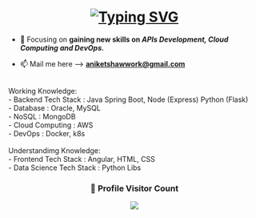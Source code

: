 <h1 align="center">
  <a href="https://git.io/typing-svg"><img src="https://readme-typing-svg.herokuapp.com?font=Fira+Code&duration=1000&pause=1000&center=true&random=false&width=435&lines=Scholar%40SAP;Self+Taught+Backend+Developer" alt="Typing SVG" /></a>
</h1>

- 🌱 Focusing on **gaining new skills on _APIs Development, Cloud Computing and DevOps._**

- 📫 Mail me here --> **aniketshawwork@gmail.com**

<br>
Working Knowledge:
<br>
- Backend Tech Stack      : Java Spring Boot, Node (Express) Python (Flask)
<br>
- Database                : Oracle, MySQL
<br>
- NoSQL                   : MongoDB
<br>
- Cloud Computing         : AWS
<br>
- DevOps                  : Docker, k8s
<br>
<br>
Understandimg Knowledge:
<br>
- Frontend Tech Stack     : Angular, HTML, CSS
<br>
- Data Science Tech Stack : Python Libs
 
<br>
<div align=center>
    <h3><b>📍 Profile Visitor Count</b></h3>
</div>
<!-- retro visitor counter -->  
<p align="center" >   
  <img src="https://profile-counter.glitch.me/aniketshaw29/count.svg" />  
</p>
